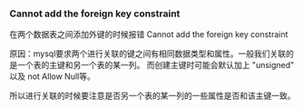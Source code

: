 ### Cannot add the foreign key constraint

在两个数据表之间添加外键的时候报错 Cannot add the foreign key constraint

原因：mysql要求两个进行关联的键之间有相同数据类型和属性。一般我们关联的是一个表的主键和另一个表的某一列。
而创建主键时可能会默认加上 "unsigned" 以及 not Allow Null等。

所以进行关联的时候要注意是否另一个表的某一列的一些属性是否和该主键一致。

